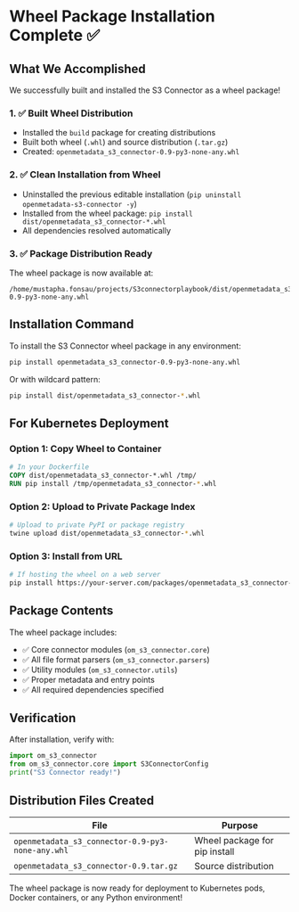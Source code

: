 # Wheel Package Installation Complete ✅

## What We Accomplished

We successfully built and installed the S3 Connector as a wheel package!

### 1. ✅ Built Wheel Distribution
- Installed the `build` package for creating distributions
- Built both wheel (`.whl`) and source distribution (`.tar.gz`)
- Created: `openmetadata_s3_connector-0.9-py3-none-any.whl`

### 2. ✅ Clean Installation from Wheel
- Uninstalled the previous editable installation (`pip uninstall openmetadata-s3-connector -y`)
- Installed from the wheel package: `pip install dist/openmetadata_s3_connector-*.whl`
- All dependencies resolved automatically

### 3. ✅ Package Distribution Ready

The wheel package is now available at:
```
/home/mustapha.fonsau/projects/S3connectorplaybook/dist/openmetadata_s3_connector-0.9-py3-none-any.whl
```

## Installation Command

To install the S3 Connector wheel package in any environment:

```bash
pip install openmetadata_s3_connector-0.9-py3-none-any.whl
```

Or with wildcard pattern:
```bash
pip install dist/openmetadata_s3_connector-*.whl
```

## For Kubernetes Deployment

### Option 1: Copy Wheel to Container
```dockerfile
# In your Dockerfile
COPY dist/openmetadata_s3_connector-*.whl /tmp/
RUN pip install /tmp/openmetadata_s3_connector-*.whl
```

### Option 2: Upload to Private Package Index
```bash
# Upload to private PyPI or package registry
twine upload dist/openmetadata_s3_connector-*.whl
```

### Option 3: Install from URL
```bash
# If hosting the wheel on a web server
pip install https://your-server.com/packages/openmetadata_s3_connector-0.9-py3-none-any.whl
```

## Package Contents

The wheel package includes:
- ✅ Core connector modules (`om_s3_connector.core`)
- ✅ All file format parsers (`om_s3_connector.parsers`)
- ✅ Utility modules (`om_s3_connector.utils`)
- ✅ Proper metadata and entry points
- ✅ All required dependencies specified

## Verification

After installation, verify with:
```python
import om_s3_connector
from om_s3_connector.core import S3ConnectorConfig
print("S3 Connector ready!")
```

## Distribution Files Created

| File | Purpose |
|------|---------|
| `openmetadata_s3_connector-0.9-py3-none-any.whl` | Wheel package for pip install |
| `openmetadata_s3_connector-0.9.tar.gz` | Source distribution |

The wheel package is now ready for deployment to Kubernetes pods, Docker containers, or any Python environment!
